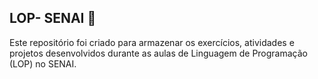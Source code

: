 ## LOP- SENAI 📍
Este repositório foi criado para armazenar os exercícios, atividades e projetos desenvolvidos durante as aulas de Linguagem de Programação (LOP) no SENAI.
